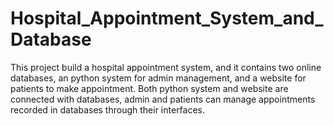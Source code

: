 # Hospital_Appointment_System_and_Database

This project build a hospital appointment system, and it contains two online databases, an python system for admin management, and a website for patients to make appointment. Both python system and website are connected with databases, admin and patients can manage appointments recorded in databases through their interfaces.
